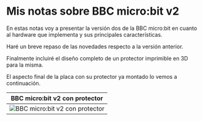 # Mis notas sobre BBC micro:bit v2
En estas notas voy a presentar la versión dos de la BBC micro:bit en cuanto al hardware que implementa y sus principales características.

Haré un breve repaso de las novedades respecto a la versión anterior.

Finalmente incluiré el diseño completo de un protector imprimible en 3D para la misma.

El aspecto final de la placa con su protector ya montado lo vemos a continuación.

<center>

| BBC micro:bit v2 con protector |
|:-:|
| ![BBC micro:bit v2 con protector](../img/3D/base-delantera.png) |

</center>

